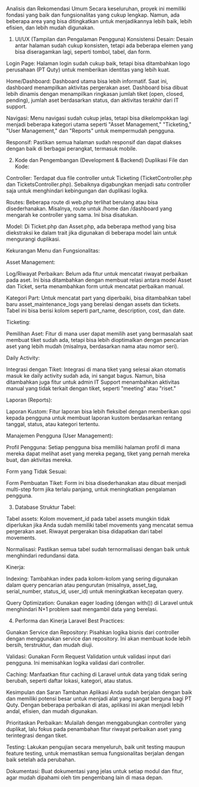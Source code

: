 Analisis dan Rekomendasi Umum
Secara keseluruhan, proyek ini memiliki fondasi yang baik dan fungsionalitas yang cukup lengkap. Namun, ada beberapa area yang bisa ditingkatkan untuk menjadikannya lebih baik, lebih efisien, dan lebih mudah digunakan.

1. UI/UX (Tampilan dan Pengalaman Pengguna)
Konsistensi Desain: Desain antar halaman sudah cukup konsisten, tetapi ada beberapa elemen yang bisa diseragamkan lagi, seperti tombol, tabel, dan form.

Login Page: Halaman login sudah cukup baik, tetapi bisa ditambahkan logo perusahaan (PT Quty) untuk memberikan identitas yang lebih kuat.

Home/Dashboard: Dashboard utama bisa lebih informatif. Saat ini, dashboard menampilkan aktivitas pergerakan aset. Dashboard bisa dibuat lebih dinamis dengan menampilkan ringkasan jumlah tiket (open, closed, pending), jumlah aset berdasarkan status, dan aktivitas terakhir dari IT support.

Navigasi: Menu navigasi sudah cukup jelas, tetapi bisa dikelompokkan lagi menjadi beberapa kategori utama seperti "Asset Management," "Ticketing," "User Management," dan "Reports" untuk mempermudah pengguna.

Responsif: Pastikan semua halaman sudah responsif dan dapat diakses dengan baik di berbagai perangkat, termasuk mobile.

2. Kode dan Pengembangan (Development & Backend)
Duplikasi File dan Kode:

Controller: Terdapat dua file controller untuk Ticketing (TicketController.php dan TicketsController.php). Sebaiknya digabungkan menjadi satu controller saja untuk menghindari kebingungan dan duplikasi logika.

Routes: Beberapa route di web.php terlihat berulang atau bisa disederhanakan. Misalnya, route untuk /home dan /dashboard yang mengarah ke controller yang sama. Ini bisa disatukan.

Model: Di Ticket.php dan Asset.php, ada beberapa method yang bisa diekstraksi ke dalam trait jika digunakan di beberapa model lain untuk mengurangi duplikasi.

Kekurangan Menu dan Fungsionalitas:

Asset Management:

Log/Riwayat Perbaikan: Belum ada fitur untuk mencatat riwayat perbaikan pada aset. Ini bisa ditambahkan dengan membuat relasi antara model Asset dan Ticket, serta menambahkan form untuk mencatat perbaikan manual.

Kategori Part: Untuk mencatat part yang diperbaiki, bisa ditambahkan tabel baru asset_maintenance_logs yang berelasi dengan assets dan tickets. Tabel ini bisa berisi kolom seperti part_name, description, cost, dan date.

Ticketing:

Pemilihan Aset: Fitur di mana user dapat memilih aset yang bermasalah saat membuat tiket sudah ada, tetapi bisa lebih dioptimalkan dengan pencarian aset yang lebih mudah (misalnya, berdasarkan nama atau nomor seri).

Daily Activity:

Integrasi dengan Tiket: Integrasi di mana tiket yang selesai akan otomatis masuk ke daily activity sudah ada, ini sangat bagus. Namun, bisa ditambahkan juga fitur untuk admin IT Support menambahkan aktivitas manual yang tidak terkait dengan tiket, seperti "meeting" atau "riset."

Laporan (Reports):

Laporan Kustom: Fitur laporan bisa lebih fleksibel dengan memberikan opsi kepada pengguna untuk membuat laporan kustom berdasarkan rentang tanggal, status, atau kategori tertentu.

Manajemen Pengguna (User Management):

Profil Pengguna: Setiap pengguna bisa memiliki halaman profil di mana mereka dapat melihat aset yang mereka pegang, tiket yang pernah mereka buat, dan aktivitas mereka.

Form yang Tidak Sesuai:

Form Pembuatan Tiket: Form ini bisa disederhanakan atau dibuat menjadi multi-step form jika terlalu panjang, untuk meningkatkan pengalaman pengguna.

3. Database
Struktur Tabel:

Tabel assets: Kolom movement_id pada tabel assets mungkin tidak diperlukan jika Anda sudah memiliki tabel movements yang mencatat semua pergerakan aset. Riwayat pergerakan bisa didapatkan dari tabel movements.

Normalisasi: Pastikan semua tabel sudah ternormalisasi dengan baik untuk menghindari redundansi data.

Kinerja:

Indexing: Tambahkan index pada kolom-kolom yang sering digunakan dalam query pencarian atau pengurutan (misalnya, asset_tag, serial_number, status_id, user_id) untuk meningkatkan kecepatan query.

Query Optimization: Gunakan eager loading (dengan with()) di Laravel untuk menghindari N+1 problem saat mengambil data yang berelasi.

4. Performa dan Kinerja
Laravel Best Practices:

Gunakan Service dan Repository: Pisahkan logika bisnis dari controller dengan menggunakan service dan repository. Ini akan membuat kode lebih bersih, terstruktur, dan mudah diuji.

Validasi: Gunakan Form Request Validation untuk validasi input dari pengguna. Ini memisahkan logika validasi dari controller.

Caching: Manfaatkan fitur caching di Laravel untuk data yang tidak sering berubah, seperti daftar lokasi, kategori, atau status.

Kesimpulan dan Saran Tambahan
Aplikasi Anda sudah berjalan dengan baik dan memiliki potensi besar untuk menjadi alat yang sangat berguna bagi PT Quty. Dengan beberapa perbaikan di atas, aplikasi ini akan menjadi lebih andal, efisien, dan mudah digunakan.

Prioritaskan Perbaikan: Mulailah dengan menggabungkan controller yang duplikat, lalu fokus pada penambahan fitur riwayat perbaikan aset yang terintegrasi dengan tiket.

Testing: Lakukan pengujian secara menyeluruh, baik unit testing maupun feature testing, untuk memastikan semua fungsionalitas berjalan dengan baik setelah ada perubahan.

Dokumentasi: Buat dokumentasi yang jelas untuk setiap modul dan fitur, agar mudah dipahami oleh tim pengembang lain di masa depan.